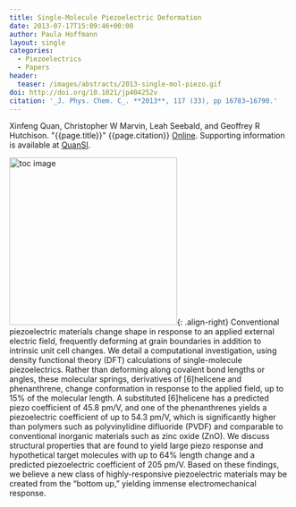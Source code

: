```yaml
---
title: Single-Molecule Piezoelectric Deformation
date: 2013-07-17T15:09:46+00:00
author: Paula Hoffmann
layout: single
categories:
  - Piezoelectrics
  - Papers
header:
  teaser: /images/abstracts/2013-single-mol-piezo.gif
doi: http://doi.org/10.1021/jp404252v
citation: '_J. Phys. Chem. C_. **2013**, 117 (33), pp 16783–16790.'
---
```

Xinfeng Quan, Christopher W Marvin, Leah Seebald, and Geoffrey R Hutchison. "{{page.title}}" {{page.citation}} [Online]({{page.doi}}). Supporting information is available at [QuanSI](http://pubs.acs.org/doi/suppl/10.1021/jp404252v).

<!--more-->

<img alt="toc image" src="{{ page.header.teaser }}" width="300 px">{: .align-right}
Conventional piezoelectric materials change shape in response to an applied external electric field, frequently deforming at grain boundaries in addition to intrinsic unit cell changes. We detail a computational investigation, using density functional theory (DFT) calculations of single-molecule piezoelectrics. Rather than deforming along covalent bond lengths or angles, these molecular springs, derivatives of [6]helicene and phenanthrene, change conformation in response to the applied field, up to 15% of the molecular length. A substituted [6]helicene has a predicted piezo coefficient of 45.8 pm/V, and one of the phenanthrenes yields a piezoelectric coefficient of up to 54.3 pm/V, which is significantly higher than polymers such as polyvinylidine difluoride (PVDF) and comparable to conventional inorganic materials such as zinc oxide (ZnO). We discuss structural properties that are found to yield large piezo response and hypothetical target molecules with up to 64% length change and a predicted piezoelectric coefficient of 205 pm/V. Based on these findings, we believe a new class of highly-responsive piezoelectric materials may be created from the “bottom up,” yielding immense electromechanical response.
